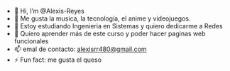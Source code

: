 - 👋 Hi, I’m @Alexis-Reyes
- 👀 Me gusta la musica, la tecnología, el anime y videojuegos.
- 🌱 Estoy estudiando Ingenieria en Sistemas y quiero dedicarme a Redes
- 💞️ Quiero aprender más de este curso y poder hacer paginas web funcionales
- 📫 emal de contacto: alexisrr480@gmail.com
- ⚡ Fun fact: me gusta el queso

